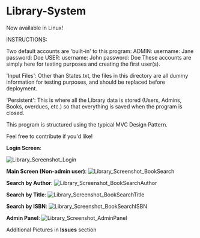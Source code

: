 # Library-System

Now available in Linux!

INSTRUCTIONS:

Two default accounts are 'built-in' to this program:
  ADMIN:
    username: Jane
    password: Doe
  USER:
    username: John
    password: Doe
These accounts are simply here for testing purposes and creating the first user(s).

'Input Files':
Other than States.txt, the files in this directory are all dummy information for testing purposes, and should be replaced before deployment.

'Persistent':
This is where all the Library data is stored (Users, Admins, Books, overdues, etc.) so that everything is saved when the program is closed.

This program is structured using the typical MVC Design Pattern.

Feel free to contribute if you'd like!

**Login Screen**:

![Library_Screenshot_Login](https://user-images.githubusercontent.com/7493490/139062315-ab7f0064-50c7-4450-88fe-c8f245acd4ba.png)

**Main Screen (Non-admin user)**:
![Library_Screenshot_BookSearch](https://user-images.githubusercontent.com/7493490/139063003-a1d6a236-5f58-4af8-9df6-c7357566c15e.png)

**Search by Author**:
![Library_Screenshot_BookSearchAuthor](https://user-images.githubusercontent.com/7493490/139063015-c36fdabc-6814-4653-9c3e-fb3f74783cb4.png)

**Search by Title**:
![Library_Screenshot_BookSearchTitle](https://user-images.githubusercontent.com/7493490/139063054-47cd5d26-a45e-4553-aaf1-0cb2dcb35dde.png)

**Search by ISBN**:
![Library_Screenshot_BookSearchISBN](https://user-images.githubusercontent.com/7493490/139063034-45a4ab06-020e-4708-9943-9a3d5c782157.png)

**Admin Panel**:
![Library_Screenshot_AdminPanel](https://user-images.githubusercontent.com/7493490/139062309-4256e8fb-3d47-4383-a70f-b9bd947860e4.png)


Additional Pictures in **Issues** section
